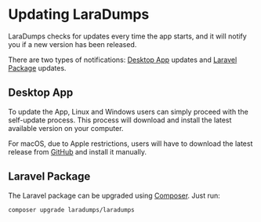 # Updating LaraDumps

 LaraDumps checks for updates every time the app starts, and it will notify you if a new version has been released.

There are two types of notifications: [Desktop App](laravel/get-started/installation?id=desktop-app) updates and [Laravel Package](laravel/get-started/installation?id=laravel-package) updates.

## Desktop App

To update the App, Linux and Windows users can simply proceed with the self-update process. This process will download and install the latest available version on your computer.

For macOS, due to Apple restrictions, users will have to download the latest release from [GitHub](https://github.com/laradumps/app/releases) and install it manually.

## Laravel Package

The Laravel package can be upgraded using [Composer](https://getcomposer.org). Just run:

```shell
composer upgrade laradumps/laradumps
```
